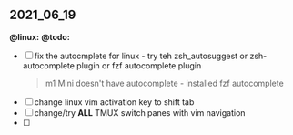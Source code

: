 




## 2021_06_19
**@linux:** **@todo:**
- [ ] fix the autocmplete for linux - try teh zsh_autosuggest or zsh-autocomplete plugin or fzf autocomplete plugin
	> m1 Mini doesn't have autocomplete - installed fzf autocomplete
- [ ] change linux vim activation key to shift tab
- [ ] change/try  **ALL**  TMUX switch panes with vim navigation <hjkl>
- [ ] 
